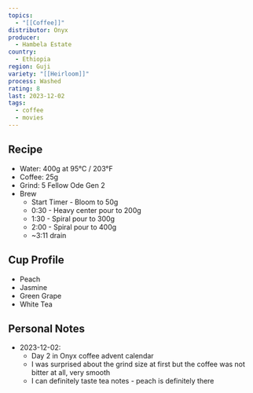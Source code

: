 ```yaml
---
topics:
  - "[[Coffee]]"
distributor: Onyx
producer:
  - Hambela Estate
country:
  - Ethiopia
region: Guji
variety: "[[Heirloom]]"
process: Washed
rating: 8
last: 2023-12-02
tags:
  - coffee
  - movies
---
```

## Recipe

- Water: 400g at 95°C / 203°F
- Coffee: 25g
- Grind: 5 Fellow Ode Gen 2
- Brew
	- Start Timer - Bloom to 50g  
	- 0:30 - Heavy center pour to 200g  
	- 1:30 - Spiral pour to 300g  
	- 2:00 - Spiral pour to 400g  
	- ~3:11 drain

## Cup Profile

- Peach
- Jasmine
- Green Grape
- White Tea

## Personal Notes

- 2023-12-02:
	- Day 2 in Onyx coffee advent calendar
	- I was surprised about the grind size at first but the coffee was not bitter at all, very smooth
	- I can definitely taste tea notes - peach is definitely there
